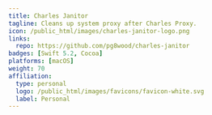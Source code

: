 ```yaml
---
title: Charles Janitor
tagline: Cleans up system proxy after Charles Proxy.
icon: /public_html/images/charles-janitor-logo.png
links:
  repo: https://github.com/pg8wood/charles-janitor
badges: [Swift 5.2, Cocoa]
platforms: [macOS]
weight: 70
affiliation:
  type: personal
  logo: /public_html/images/favicons/favicon-white.svg
  label: Personal
---
```


